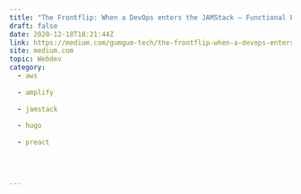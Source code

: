 ```yaml
---
title: "The Frontflip: When a DevOps enters the JAMStack — Functional Preact / Hugo / AWS Amplify"
draft: false
date: 2020-12-18T18:21:44Z
link: https://medium.com/gumgum-tech/the-frontflip-when-a-devops-enters-the-jamstack-functional-preact-hugo-aws-amplify-11a02d1d6c9d?source=rss------jamstack-5&utm_medium=RSS&utm_source=hune
site: medium.com
topic: Webdev
category:
  - aws
  
  - amplify
  
  - jamstack
  
  - hugo
  
  - preact
  
   
  

---
```

